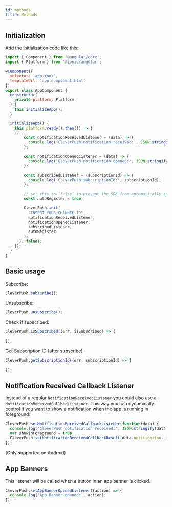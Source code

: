 ```yaml
---
id: methods
title: Methods
---
```


## Initialization

Add the initialization code like this:

```javascript
import { Component } from '@angular/core';
import { Platform } from '@ionic/angular';

@Component({
  selector: 'app-root',
  templateUrl: 'app.component.html'
})
export class AppComponent {
  constructor(
    private platform: Platform
  ) {
    this.initializeApp();
  }

  initializeApp() {
    this.platform.ready().then(() => {
    // ...
        const notificationReceivedListener = (data) => {
          console.log('CleverPush notification received:', JSON.stringify(data));
        };

        const notificationOpenedListener = (data) => {
          console.log('CleverPush notification opened:', JSON.stringify(data));
        };

        const subscribedListener = (subscriptionId) => {
          console.log('CleverPush subscriptionId:', subscriptionId);
        };

        // set this to `false` to prevent the SDK from automatically subscribing the user on the first launch of the SDK
        const autoRegister = true;

        CleverPush.init(
          "INSERT_YOUR_CHANNEL_ID",
          notificationReceivedListener,
          notificationOpenedListener,
          subscribedListener,
          autoRegister
        );
      }, false);
    });
  }
}
```

## Basic usage


Subscribe:
```javascript
CleverPush.subscribe();
```

Unsubscribe:
```javascript
CleverPush.unsubscribe();
```

Check if subscribed:
```javascript
CleverPush.isSubscribed((err, isSubscribed) => {
  
});
```

Get Subscription ID (after subscribe)
```javascript
CleverPush.getSubscriptionId((err, subscriptionId) => {
  
});
```

## Notification Received Callback Listener

Instead of a regular `NotificationReceivedListener` you could also use a `NotificationReceivedCallbackListener`. This way you can dynamically control if you want to show a notification when the app is running in foreground:

```javascript
CleverPush.setNotificationReceivedCallbackListener(function(data) {
  console.log('CleverPush notification received:', JSON.stringify(data));
  var showInForeground = true;
  CleverPush.setNotificationReceivedCallbackResult(data.notification._id, showInForeground);
});
```

(Only supported on Android)


## App Banners

This listener will be called when a button in an app banner is clicked.

```javascript
CleverPush.setAppBannerOpenedListener((action) => {
  console.log('App Banner opened:', action);
});
```
